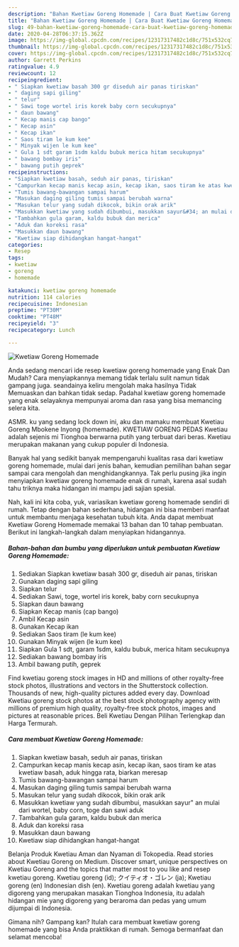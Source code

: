 ```yaml
---
description: "Bahan Kwetiaw Goreng Homemade | Cara Buat Kwetiaw Goreng Homemade Yang Bisa Manjain Lidah"
title: "Bahan Kwetiaw Goreng Homemade | Cara Buat Kwetiaw Goreng Homemade Yang Bisa Manjain Lidah"
slug: 49-bahan-kwetiaw-goreng-homemade-cara-buat-kwetiaw-goreng-homemade-yang-bisa-manjain-lidah
date: 2020-04-28T06:37:15.362Z
image: https://img-global.cpcdn.com/recipes/12317317482c1d8c/751x532cq70/kwetiaw-goreng-homemade-foto-resep-utama.jpg
thumbnail: https://img-global.cpcdn.com/recipes/12317317482c1d8c/751x532cq70/kwetiaw-goreng-homemade-foto-resep-utama.jpg
cover: https://img-global.cpcdn.com/recipes/12317317482c1d8c/751x532cq70/kwetiaw-goreng-homemade-foto-resep-utama.jpg
author: Garrett Perkins
ratingvalue: 4.9
reviewcount: 12
recipeingredient:
- " Siapkan kwetiaw basah 300 gr diseduh air panas tiriskan"
- " daging sapi giling"
- " telur"
- " Sawi toge wortel iris korek baby corn secukupnya"
- " daun bawang"
- " Kecap manis cap bango"
- " Kecap asin"
- " Kecap ikan"
- " Saos tiram le kum kee"
- " Minyak wijen le kum kee"
- " Gula 1 sdt garam 1sdm kaldu bubuk merica hitam secukupnya"
- " bawang bombay iris"
- " bawang putih geprek"
recipeinstructions:
- "Siapkan kwetiaw basah, seduh air panas, tiriskan"
- "Campurkan kecap manis kecap asin, kecap ikan, saos tiram ke atas kwetiaw basah, aduk hingga rata, biarkan meresap"
- "Tumis bawang-bawangan sampai harum"
- "Masukan daging giling tumis sampai berubah warna"
- "Masukan telur yang sudah dikocok, bikin orak arik"
- "Masukkan kwetiaw yang sudah dibumbui, masukkan sayur&#34; an mulai dari wortel, baby corn, toge dan sawi aduk"
- "Tambahkan gula garam, kaldu bubuk dan merica"
- "Aduk dan koreksi rasa"
- "Masukkan daun bawang"
- "Kwetiaw siap dihidangkan hangat-hangat"
categories:
- Resep
tags:
- kwetiaw
- goreng
- homemade

katakunci: kwetiaw goreng homemade 
nutrition: 114 calories
recipecuisine: Indonesian
preptime: "PT30M"
cooktime: "PT48M"
recipeyield: "3"
recipecategory: Lunch

---
```



![Kwetiaw Goreng Homemade](https://img-global.cpcdn.com/recipes/12317317482c1d8c/751x532cq70/kwetiaw-goreng-homemade-foto-resep-utama.jpg)

Anda sedang mencari ide resep kwetiaw goreng homemade yang Enak Dan Mudah? Cara menyiapkannya memang tidak terlalu sulit namun tidak gampang juga. seandainya keliru mengolah maka hasilnya Tidak Memuaskan dan bahkan tidak sedap. Padahal kwetiaw goreng homemade yang enak selayaknya mempunyai aroma dan rasa yang bisa memancing selera kita.

ASMR. ku yang sedang lock down ini, aku dan mamaku membuat Kwetiau Goreng Mbokene Inyong (homemade). KWETIAW GORENG PEDAS Kwetiau adalah sejenis mi Tionghoa berwarna putih yang terbuat dari beras. Kwetiau merupakan makanan yang cukup populer di Indonesia.

Banyak hal yang sedikit banyak mempengaruhi kualitas rasa dari kwetiaw goreng homemade, mulai dari jenis bahan, kemudian pemilihan bahan segar sampai cara mengolah dan menghidangkannya. Tak perlu pusing jika ingin menyiapkan kwetiaw goreng homemade enak di rumah, karena asal sudah tahu triknya maka hidangan ini mampu jadi sajian spesial.


Nah, kali ini kita coba, yuk, variasikan kwetiaw goreng homemade sendiri di rumah. Tetap dengan bahan sederhana, hidangan ini bisa memberi manfaat untuk membantu menjaga kesehatan tubuh kita. Anda dapat membuat Kwetiaw Goreng Homemade memakai 13 bahan dan 10 tahap pembuatan. Berikut ini langkah-langkah dalam menyiapkan hidangannya.

<!--inarticleads1-->

##### Bahan-bahan dan bumbu yang diperlukan untuk pembuatan Kwetiaw Goreng Homemade:

1. Sediakan  Siapkan kwetiaw basah 300 gr, diseduh air panas, tiriskan
1. Gunakan  daging sapi giling
1. Siapkan  telur
1. Sediakan  Sawi, toge, wortel iris korek, baby corn secukupnya
1. Siapkan  daun bawang
1. Siapkan  Kecap manis (cap bango)
1. Ambil  Kecap asin
1. Gunakan  Kecap ikan
1. Sediakan  Saos tiram (le kum kee)
1. Gunakan  Minyak wijen (le kum kee)
1. Siapkan  Gula 1 sdt, garam 1sdm, kaldu bubuk, merica hitam secukupnya
1. Sediakan  bawang bombay iris
1. Ambil  bawang putih, geprek


Find kwetiau goreng stock images in HD and millions of other royalty-free stock photos, illustrations and vectors in the Shutterstock collection. Thousands of new, high-quality pictures added every day. Download Kwetiau goreng stock photos at the best stock photography agency with millions of premium high quality, royalty-free stock photos, images and pictures at reasonable prices. Beli Kwetiau Dengan Pilihan Terlengkap dan Harga Termurah. 

<!--inarticleads2-->

##### Cara membuat Kwetiaw Goreng Homemade:

1. Siapkan kwetiaw basah, seduh air panas, tiriskan
1. Campurkan kecap manis kecap asin, kecap ikan, saos tiram ke atas kwetiaw basah, aduk hingga rata, biarkan meresap
1. Tumis bawang-bawangan sampai harum
1. Masukan daging giling tumis sampai berubah warna
1. Masukan telur yang sudah dikocok, bikin orak arik
1. Masukkan kwetiaw yang sudah dibumbui, masukkan sayur&#34; an mulai dari wortel, baby corn, toge dan sawi aduk
1. Tambahkan gula garam, kaldu bubuk dan merica
1. Aduk dan koreksi rasa
1. Masukkan daun bawang
1. Kwetiaw siap dihidangkan hangat-hangat


Belanja Produk Kwetiau Aman dan Nyaman di Tokopedia. Read stories about Kwetiau Goreng on Medium. Discover smart, unique perspectives on Kwetiau Goreng and the topics that matter most to you like and resep kwetiau goreng. Kwetiau goreng (id); クイティオ・ゴレン (ja); Kwetiau goreng (en) Indonesian dish (en). Kwetiau goreng adalah kwetiau yang digoreng yang merupakan masakan Tionghoa Indonesia, itu adalah hidangan mie yang digoreng yang beraroma dan pedas yang umum dijumpai di Indonesia. 

Gimana nih? Gampang kan? Itulah cara membuat kwetiaw goreng homemade yang bisa Anda praktikkan di rumah. Semoga bermanfaat dan selamat mencoba!
